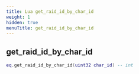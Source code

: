 ```yaml
---
title: Lua get_raid_id_by_char_id
weight: 1
hidden: true
menuTitle: get_raid_id_by_char_id
---
```

## get_raid_id_by_char_id
```lua
eq.get_raid_id_by_char_id(uint32 char_id) -- int
```